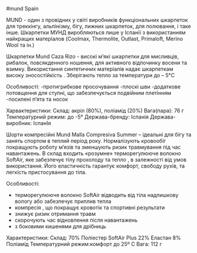 #mund Spain

MUND - один з провідних у світі виробників функціональних шкарпеток для треккінгу, альпінізму, бігу, лижних шкарпеток, для полювання, і таке  інше. Шкарпетки МУНД виробляються лише у Іспанії з використанням найкращих матеріалов (Coolmax, Thermolite, Outlast, Primaloft, Merino Wool та ін.) 


Шкарпетки Mund Caza Rizo - високі м’які шкарпетки для мисливців, рибалок, повсякденного ношення, для активного відпочинку восени та взимку. Використання синтетичних матеріалів надає шкарпеткам високу зносостійкість . Зберігають тепло за температури до – 5°C

Особливості:
-протигрибкове просочування
-плоскі шви
-додаткове потовщення для ступні, що забезпечується подвійним плетінням
-посилені п’ята та носок

Харвактеристики:
    Склад: акріл (80%), поліамід (20%)
    Вага(пара): 76 г
    Температурний режим: до -5°
    Держава-бренду: Іспанія
    Держава-виробник: ІспанІя


Шорти компресійні Mund Malla Compresiva Summer – ідеальні для бігу та занять спортом в теплий період року. Нормалізують кровообіг покращують роботу м’язів та зменшують ризик травмування під час навантажень. В склад входить «розумне» терморегулююче волокно SoftAir, яке забезпечує тілу прохолоду та тепло , в залежності від умов використання. Його еластичність гарантує комфорт, свободу рухів, 
та легкість пристосування до тіла.  
 
Особливості:
- терморегулююче волокно SoftAir  відводить від тіла надлишкову вологу або забезпечує приплив тепла
- компресія , що покращує кровотік та спортивні результати
- знижує ризик отримання травм
- скорочують час відновлення після навантажень
- з боковими кишенями для дрібниць

Характеристики:
Склад: 70%  Поліестер SoftAir Plus 22%  Еластан 8%  Поліамід
Температурний режим:комфорт до 25º C
Вага: 112 г


